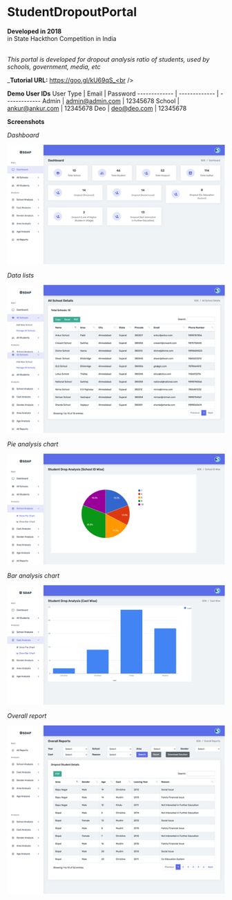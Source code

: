 # StudentDropoutPortal

**Developed in 2018** <br />
in State Hackthon Competition in India <br /><br />

*This portal is developed for dropout analysis ratio of students, used by schools, government, media, etc*<br />

_**Tutorial URL:** https://goo.gl/kU69qS_<br />

**Demo User IDs**
User Type  | Email | Password
------------- | ------------- | -------------
Admin  | admin@admin.com | 12345678
School  | ankur@ankur.com | 12345678
Deo  | deo@deo.com | 12345678
<br />

**Screenshots**

_Dashboard_<br />

![Homepage](https://github.com/sahilachhava/StudentDropoutPortal/blob/main/screenshots/dashboard.png)<br />

_Data lists_<br />

![Homepage](https://github.com/sahilachhava/StudentDropoutPortal/blob/main/screenshots/list.png)<br />

_Pie analysis chart_<br />

![Homepage](https://github.com/sahilachhava/StudentDropoutPortal/blob/main/screenshots/pie.png)<br />

_Bar analysis chart_<br />

![Homepage](https://github.com/sahilachhava/StudentDropoutPortal/blob/main/screenshots/bar.png)<br />

_Overall report_<br />

![Homepage](https://github.com/sahilachhava/StudentDropoutPortal/blob/main/screenshots/media.png)<br />